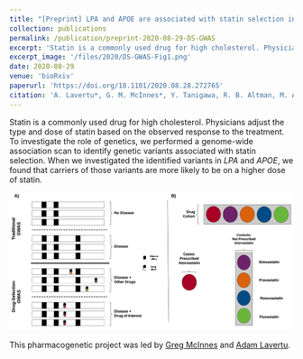 ```yaml
---
title: "[Preprint] LPA and APOE are associated with statin selection in the UK Biobank"
collection: publications
permalink: /publication/preprint-2020-08-29-DS-GWAS
excerpt: 'Statin is a commonly used drug for high cholesterol. Physicians adjust the type and dose of statin based on the observed response to the treatment. To investigate the role of genetics, we performed genome-wide association scan to identify genetic variants associated with statin selection. When we investigated the identified variants in _LPA_ and _APOE_, we found that the carriers of those variants more likely to be on a higher dose of statin.'
excerpt_image: '/files/2020/DS-GWAS-Fig1.png'
date: 2020-08-29
venue: 'bioRxiv'
paperurl: 'https://doi.org/10.1101/2020.08.28.272765'
citation: 'A. Lavertu*, G. M. McInnes*, Y. Tanigawa, R. B. Altman, M. A. Rivas, LPA and APOE are associated with statin selection in the UK Biobank. bioRxiv, 2020.08.28.272765 (2020).'
---
```

<!-- ispublishedpreprint: "True" -->

Statin is a commonly used drug for high cholesterol. Physicians adjust the type and dose of statin based on the observed response to the treatment. To investigate the role of genetics, we performed a genome-wide association scan to identify genetic variants associated with statin selection. When we investigated the identified variants in _LPA_ and _APOE_, we found that carriers of those variants are more likely to be on a higher dose of statin.

![DS-GWAS figure 1](/files/2020/DS-GWAS-Fig1.png)

This pharmacogenetic project was led by [Greg McInnes](https://twitter.com/gregorymcinnes) and [Adam Lavertu](https://twitter.com/lavertu_adam).
